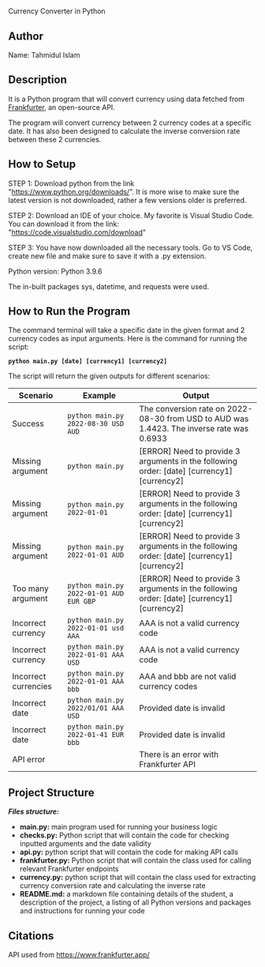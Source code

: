 # <project title>
Currency Converter in Python

## Author
Name: Tahmidul Islam

## Description
It is a Python program that will convert currency using data fetched from [Frankfurter](https://www.frankfurter.app/), an open-source API.

The program will convert currency between 2 currency codes at a specific date. It has also been designed to calculate the inverse conversion rate between these 2 currencies.

## How to Setup

STEP 1:
Download python from the link "https://www.python.org/downloads/". It is more wise to make sure the latest version is not downloaded, rather a few versions older is preferred.

STEP 2: 
Download an IDE of your choice. My favorite is Visual Studio Code. You can download it from the link: "https://code.visualstudio.com/download"

STEP 3: 
You have now downloaded all the necessary tools. Go to VS Code, create new file and make sure to save it with a .py extension.


Python version: Python 3.9.6

The in-built packages sys, datetime, and requests were used.

## How to Run the Program
The command terminal will take a specific date in the given format and 2 currency codes as input arguments. Here is the command for running the script:

**`python main.py [date] [currency1] [currency2]`**

The script will return the given outputs for different scenarios:

| Scenario | Example | Output |
| ------------------- | --------------------------------- | ------------------------- |
| Success | `python main.py 2022-08-30 USD AUD` | The conversion rate on 2022-08-30 from USD to AUD was 1.4423. The inverse rate was 0.6933 |
| Missing argument | `python main.py` | [ERROR] Need to provide 3 arguments in the following order: [date] [currency1] [currency2] |
| Missing argument | `python main.py 2022-01-01` | [ERROR] Need to provide 3 arguments in the following order: [date] [currency1] [currency2]|
| Missing argument | `python main.py 2022-01-01 AUD` | [ERROR] Need to provide 3 arguments in the following order: [date] [currency1] [currency2] |
| Too many argument | `python main.py 2022-01-01 AUD EUR GBP` | [ERROR] Need to provide 3 arguments in the following order: [date] [currency1] [currency2] |
| Incorrect currency | `python main.py 2022-01-01 usd AAA` | AAA is not a valid currency code |
| Incorrect currency | `python main.py 2022-01-01 AAA USD` | AAA is not a valid currency code |
| Incorrect currencies | `python main.py 2022-01-01 AAA bbb` | AAA and bbb are not valid currency codes |
| Incorrect date | `python main.py 2022/01/01 AAA USD` | Provided date is invalid |
| Incorrect date | `python main.py 2022-01-41 EUR bbb` | Provided date is invalid |
| API error | | There is an error with Frankfurter API |



## Project Structure

***Files structure:***

  - **main.py:** main program used for running your business logic
  - **checks.py:** Python script that will contain the code for checking inputted arguments and the date validity
  - **api.py:** python script that will contain the code for making API calls
  - **frankfurter.py:** Python script that will contain the class used for calling relevant Frankfurter endpoints
  - **currency.py:** python script that will contain the class used for extracting currency conversion rate and calculating the inverse rate
  - **README.md:** a markdown file containing details of the student, a description of the project, a listing of all Python versions and packages and instructions for running your code


## Citations
API used from https://www.frankfurter.app/ 

